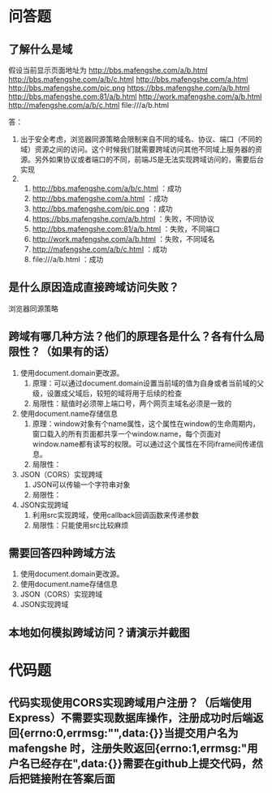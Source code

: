 # 问答题
## 了解什么是域
假设当前显示页面地址为 http://bbs.mafengshe.com/a/b.html
http://bbs.mafengshe.com/a/b/c.html 
http://bbs.mafengshe.com/a.html 
http://bbs.mafengshe.com/pic.png
https://bbs.mafengshe.com/a/b.html 
http://bbs.mafengshe.com:81/a/b.html
http://work.mafengshe.com/a/b.html 
http://mafengshe.com/a/b/c.html 
file:///a/b.html 

答：
1. 出于安全考虑，浏览器同源策略会限制来自不同的域名、协议、端口（不同的域）资源之间的访问。这个时候我们就需要跨域访问其他不同域上服务器的资源。另外如果协议或者端口的不同，前端JS是无法实现跨域访问的，需要后台实现
2. 
    1. http://bbs.mafengshe.com/a/b/c.html ：成功
    2. http://bbs.mafengshe.com/a.html ：成功
    3. http://bbs.mafengshe.com/pic.png ：成功 
    4. https://bbs.mafengshe.com/a/b.html ：失败，不同协议
    5. http://bbs.mafengshe.com:81/a/b.html ：失败，不同端口
    6. http://work.mafengshe.com/a/b.html ：失败，不同域名
    7. http://mafengshe.com/a/b/c.html  ：成功
    8. file:///a/b.html ：成功

## 是什么原因造成直接跨域访问失败？
浏览器同源策略
   


## 跨域有哪几种方法？他们的原理各是什么？各有什么局限性？（如果有的话）
1. 使用document.domain更改源。 
   1. 原理：可以通过document.domain设置当前域的值为自身或者当前域的父级，设置成父域后，较短的域将用于后续的检查
   2. 局限性：赋值时必须带上端口号，两个网页主域名必须是一致的
2. 使用document.name存储信息
   1. 原理：window对象有个name属性，这个属性在window的生命周期内，窗口载入的所有页面都共享一个window.name，每个页面对window.name都有读写的权限。可以通过这个属性在不同iframe间传递信息。
   2. 局限性：
3. JSON（CORS）实现跨域
   1. JSON可以传输一个字符串对象
   2. 局限性：
4. JSON实现跨域
   1. 利用src实现跨域，使用callback回调函数来传递参数
   2. 局限性：只能使用src比较麻烦


## 需要回答四种跨域方法
1. 使用document.domain更改源。 
2. 使用document.name存储信息
3. JSON（CORS）实现跨域
4. JSON实现跨域


## 本地如何模拟跨域访问？请演示并截图



# 代码题
## 代码实现使用CORS实现跨域用户注册？（后端使用 Express）不需要实现数据库操作，注册成功时后端返回{errno:0,errmsg:"",data:{}}当提交用户名为 mafengshe 时，注册失败返回{errno:1,errmsg:"用户名已经存在",data:{}}需要在github上提交代码，然后把链接附在答案后面



